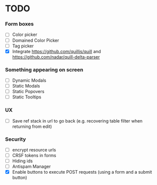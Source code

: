 # TODO

### Form boxes
  - [ ] Color picker
  - [ ] Domained Color Picker
  - [ ] Tag picker
  - [X] Integrate https://github.com/quilljs/quill and https://github.com/nadar/quill-delta-parser

### Something appearing on screen
  - [ ] Dynamic Modals
  - [ ] Static Modals
  - [ ] Static Popovers
  - [ ] Static Tooltips

### UX
  - [ ] Save ref stack in url to go back (e.g. recovering table filter when returning from edit)

### Security
  - [ ] encrypt resource urls
  - [ ] CRSF tokens in forms
  - [ ] Hiding ids
  - [ ] Antispam Manager
  - [X] Enable buttons to execute POST requests (using a form and a submit button)
